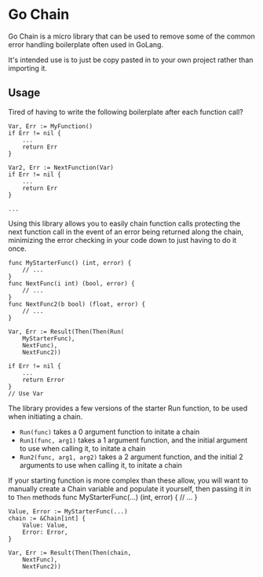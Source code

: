 # Go Chain

Go Chain is a micro library that can be used to remove some of the common error handling boilerplate often used in GoLang.

It's intended use is to just be copy pasted in to your own project rather than importing it.

## Usage

Tired of having to write the following boilerplate after each function call?

    Var, Err := MyFunction()
    if Err != nil {
        ...
        return Err
    }

    Var2, Err := NextFunction(Var)
    if Err != nil {
        ...
        return Err
    }

    ...

Using this library allows you to easily chain function calls protecting the next function call in the event of an error being returned along the chain, minimizing the error checking in your code down to just having to do it once.

    func MyStarterFunc() (int, error) {
        // ...
    }
    func NextFunc(i int) (bool, error) {
        // ...
    }
    func NextFunc2(b bool) (float, error) {
        // ...
    }

    Var, Err := Result(Then(Then(Run(
		MyStarterFunc),
		NextFunc),
		NextFunc2))

	if Err != nil {
		...
        return Error
	}
    // Use Var

The library provides a few versions of the starter Run function, to be used when initiating a chain.
- `Run(func)` takes a 0 argument function to initate a chain
- `Run1(func, arg1)` takes a 1 argument function, and the initial argument to use when calling it, to initate a chain
- `Run2(func, arg1, arg2)` takes a 2 argument function, and the initial 2 arguments to use when calling it, to initate a chain

If your starting function is more complex than these allow, you will want to manually create a Chain variable and populate it yourself, then passing it in to `Then` methods
    func MyStarterFunc(...) (int, error) {
        // ...
    }

    Value, Error := MyStarterFunc(...)
	chain := &Chain[int] {
		Value: Value,
		Error: Error,
	}

    Var, Err := Result(Then(Then(chain,
		NextFunc),
		NextFunc2))
